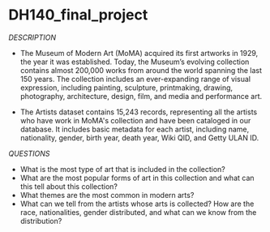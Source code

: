 # DH140_final_project

*DESCRIPTION*

* The Museum of Modern Art (MoMA) acquired its first artworks in 1929, the year it was established. Today, the Museum’s evolving collection contains almost 200,000 works from around the world spanning the last 150 years. The collection includes an ever-expanding range of visual expression, including painting, sculpture, printmaking, drawing, photography, architecture, design, film, and media and performance art.

* The Artists dataset contains 15,243 records, representing all the artists who have work in MoMA's collection and have been cataloged in our database. It includes basic metadata for each artist, including name, nationality, gender, birth year, death year, Wiki QID, and Getty ULAN ID.

*QUESTIONS*

* What is the most type of art that is included in the collection? 
* What are the most popular forms of art in this collection and what can this tell about this collection? 
* What themes are the most common in modern arts? 
* What can we tell from the artists whose arts is collected? How are the race, nationalities, gender distributed, and what can we know from the distribution? 